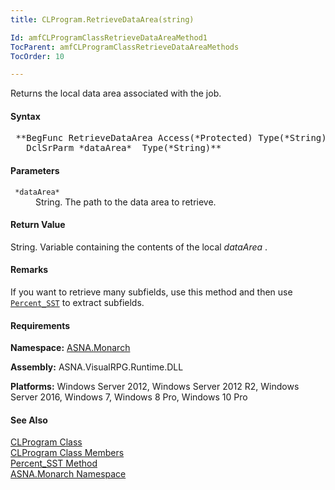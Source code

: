 ```yaml
---
title: CLProgram.RetrieveDataArea(string)

Id: amfCLProgramClassRetrieveDataAreaMethod1
TocParent: amfCLProgramClassRetrieveDataAreaMethods
TocOrder: 10

---
```


Returns the local data area associated with the job.

#### Syntax
<pre class="syntax"> **BegFunc RetrieveDataArea Access(*Protected) Type(*String)
   DclSrParm *dataArea*  Type(*String)**       </pre>

#### Parameters
<dl>
        <dt>
          <code> *dataArea* </code>
        </dt>
        <dd>String. The path to the data area to retrieve.</dd>
</dl>

#### Return Value
String. Variable containing the contents of the local *dataArea* .

#### Remarks
If you want to retrieve many subfields, use this method and then use <code>[ Percent_SST](amfCLProgramClassPercent_SSTMethod.html)</code> to extract subfields.
<!-- start -->

#### Requirements
**Namespace:** [ASNA.Monarch](amfMonarchNamespace.html)

**Assembly:** ASNA.VisualRPG.Runtime.DLL 

**Platforms:** Windows Server 2012, Windows Server 2012 R2, Windows Server 2016, Windows 7, Windows 8 Pro, Windows 10 Pro
<!-- end -->

#### See Also
[CLProgram Class](amfCLProgramClass.html) <br clear="none" /> [ CLProgram Class Members](amfCLProgramClassMembers.html) <br clear="none" /> [Percent_SST Method](amfCLProgramClassPercent_SSTMethod.html) <br clear="none" /> [ASNA.Monarch Namespace](amfMonarchNamespace.html) 
